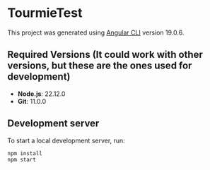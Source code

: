 # TourmieTest

This project was generated using [Angular CLI](https://github.com/angular/angular-cli) version 19.0.6.

## Required Versions (It could work with other versions, but these are the ones used for development)

- **Node.js**: 22.12.0
- **Git**: 11.0.0

## Development server

To start a local development server, run:

```bash
npm install
npm start
```

